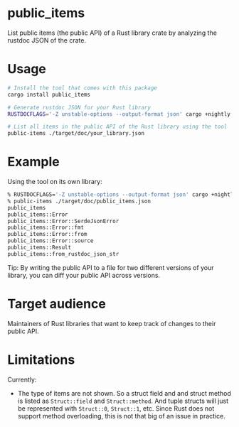 # public_items

List public items (the public API) of a Rust library crate by analyzing the rustdoc JSON of the crate.

# Usage

```bash
# Install the tool that comes with this package
cargo install public_items

# Generate rustdoc JSON for your Rust library
RUSTDOCFLAGS='-Z unstable-options --output-format json' cargo +nightly doc --lib --no-deps

# List all items in the public API of the Rust library using the tool
public-items ./target/doc/your_library.json
```

# Example

Using the tool on its own library:
```bash
% RUSTDOCFLAGS='-Z unstable-options --output-format json' cargo +nightly doc --lib --no-deps
% public-items ./target/doc/public_items.json
public_items
public_items::Error
public_items::Error::SerdeJsonError
public_items::Error::fmt
public_items::Error::from
public_items::Error::source
public_items::Result
public_items::from_rustdoc_json_str
```

Tip: By writing the public API to a file for two different versions of your library, you can diff your public API across versions.

# Target audience

Maintainers of Rust libraries that want to keep track of changes to their public API.

# Limitations

Currently:
* The type of items are not shown. So a struct field and and struct method is listed as `Struct::field` and `Struct::method`. And tuple structs will just be represented with `Struct::0`, `Struct::1`, etc. Since Rust does not support method overloading, this is not that big of an issue in practice.
